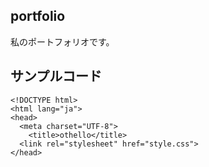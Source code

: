 ## portfolio
私のポートフォリオです。

## サンプルコード
```
<!DOCTYPE html>
<html lang="ja">
<head>
  <meta charset="UTF-8">
    <title>othello</title>
  <link rel="stylesheet" href="style.css">
</head>
```
